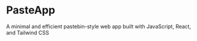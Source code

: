 # PasteApp
A minimal and efficient pastebin-style web app built with JavaScript, React, and Tailwind CSS
